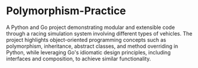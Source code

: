 # Polymorphism-Practice
A Python and Go project demonstrating modular and extensible code through a racing simulation system involving different types of vehicles. The project highlights object-oriented programming concepts such as polymorphism, inheritance, abstract classes, and method overriding in Python, while leveraging Go's idiomatic design principles, including interfaces and composition, to achieve similar functionality.
